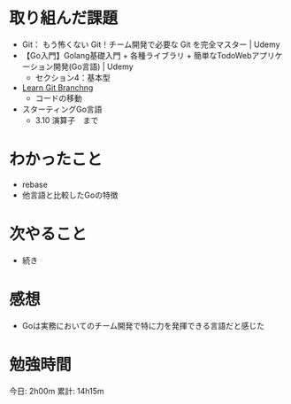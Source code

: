 # 取り組んだ課題

- Git： もう怖くない Git！チーム開発で必要な Git を完全マスター | Udemy
- 【Go入門】Golang基礎入門 + 各種ライブラリ + 簡単なTodoWebアプリケーション開発(Go言語) | Udemy
  - セクション4：基本型
- [Learn Git Branchng](https://learngitbranching.js.org/) 
  - コードの移動 
- スターティングGo言語
  - 3.10 演算子　まで  


# わかったこと

- rebase
- 他言語と比較したGoの特徴

# 次やること

- 続き

# 感想

- Goは実務においてのチーム開発で特に力を発揮できる言語だと感じた

# 勉強時間

今日: 2h00m
累計: 14h15m
